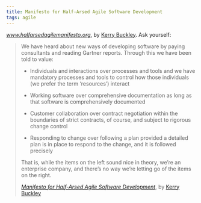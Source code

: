 ```yaml
---
title: Manifesto for Half-Arsed Agile Software Development
tags: agile
---
```

[<cite>www.halfarsedagilemanifesto.org</cite>](https://www.halfarsedagilemanifesto.org), by [Kerry Buckley](https://www.kerrybuckley.org). Ask yourself:

> We have heard about new ways of developing software by paying consultants and reading Gartner reports. Through this we have been told to value:
>
> - Individuals and interactions over processes and tools 
>   and we have mandatory processes and tools to control how those individuals (we prefer the term ‘resources’) interact
> 
> - Working software over comprehensive documentation
>   as long as that software is comprehensively documented
> 
> - Customer collaboration over contract negotiation
>   within the boundaries of strict contracts, of course, and subject to rigorous change control
> 
> - Responding to change over following a plan
>   provided a detailed plan is in place to respond to the change, and it is followed precisely
> 
> That is, while the items on the left sound nice in theory, we’re an enterprise company, and there’s no way we’re letting go of the items on the right.
> <footer><cite><a href="https://www.halfarsedagilemanifesto.org">Manifesto for Half-Arsed Agile Software Development</cite></a>, by <a href="https://www.kerrybuckley.org">Kerry Buckley</a></footer>